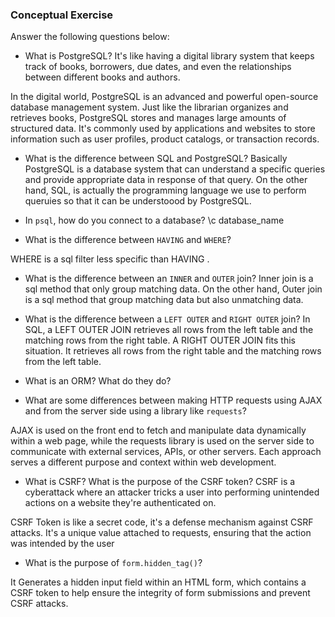 ### Conceptual Exercise

Answer the following questions below:

- What is PostgreSQL?
 It's like having a digital library system that keeps track of books, borrowers, due dates, and even the relationships between different books and authors.

In the digital world, PostgreSQL is an advanced and powerful open-source database management system. Just like the librarian organizes and retrieves books, PostgreSQL stores and manages large amounts of structured data. It's commonly used by applications and websites to store information such as user profiles, product catalogs, or transaction records.

- What is the difference between SQL and PostgreSQL?
Basically PostgreSQL is a database system that can understand a specific queries and provide appropriate data in response of that query. On the other hand, SQL, is actually the programming language we use to perform queruies so that it can be understoood by PostgreSQL.

- In `psql`, how do you connect to a database?
\c database_name

- What is the difference between `HAVING` and `WHERE`?

WHERE  is a sql filter  less specific than HAVING .


- What is the difference between an `INNER` and `OUTER` join?
Inner join is a sql method that only group matching data. On the other hand, Outer join is a sql method that group matching data but also unmatching data.

- What is the difference between a `LEFT OUTER` and `RIGHT OUTER` join?
In SQL, a LEFT OUTER JOIN retrieves all rows from the left table  and the matching rows from the right table. A RIGHT OUTER JOIN fits this situation. It retrieves all rows from the right table  and the matching rows from the left table.

- What is an ORM? What do they do?

- What are some differences between making HTTP requests using AJAX 
  and from the server side using a library like `requests`?

AJAX is used on the front end to fetch and manipulate data dynamically within a web page, while the requests library is used on the server side to communicate with external services, APIs, or other servers. Each approach serves a different purpose and context within web development.


- What is CSRF? What is the purpose of the CSRF token?
CSRF is a cyberattack where an attacker tricks a user into performing unintended actions on a website they're authenticated on.

CSRF Token is like a secret code, it's a defense mechanism against CSRF attacks. It's a unique value attached to requests, ensuring that the action was intended by the user

- What is the purpose of `form.hidden_tag()`?

 It Generates a hidden input field within an HTML form, which contains a CSRF token to help ensure the integrity of form submissions and prevent CSRF attacks.

